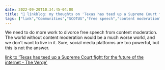 ```yaml
---
date: 2022-09-20T10:34:45-04:00
title: "🔗 linkblog: my thoughts on 'Texas has teed up a Supreme Court fight for the future of the internet - The Verge'"
tags: ["link","Communities","SCOTUS","free speech","content moderation"]
---
```

We need to do more work to divorce free speech from content moderation. The world without content moderation would be a much worse world, and we don't want to live in it. Sure, social media platforms are too powerful, but this is not the answer.
 

[link to 'Texas has teed up a Supreme Court fight for the future of the internet - The Verge'](https://www.theverge.com/2022/9/20/23360804/texas-fifth-circuit-ruling-hb20-supreme-court-speech-first-amendment-moderation)
